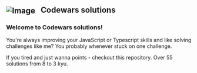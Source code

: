 <div>
  <h2 style="vertical-align: middle; display: inline">
  <img src="https://www.codewars.com/packs/assets/logo.f607a0fb.svg" alt="Image" style="vertical-align: middle; margin-right: 10px;">
    Codewars solutions
</h2>
</div>


### Welcome to Codewars solutions!

You're always improving your JavaScript or Typescript skills and like solving challenges like me? You probably whenever stuck on one challenge.

If you tired and just wanna points - checkout this repository. Over 55 solutions from 8 to 3 kyu.